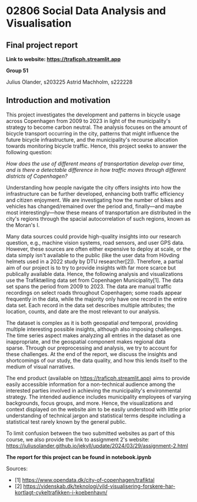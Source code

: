 # 02806 Social Data Analysis and Visualisation
## Final project report

**Link to website: https://traficph.streamlit.app**

**Group 51**

Julius Olander, s203225
Astrid Machholm, s222228

## Introduction and motivation

This project investigates the development and patterns in bicycle usage across Copenhagen from 2009 to 2023 in light of the municipality's strategy to become carbon neutral. The analysis focuses on the amount of bicycle transport occurring in the city, patterns that might influence the future bicycle infrastructure, and the municipality's recourse allocation towards monitoring bicycle traffic. Hence, this project seeks to answer the following question:

*How does the use of different means of transportation develop over time, and is there a detectable difference in how traffic moves through different districts of Copenhagen?*

Understanding how people navigate the city offers insights into how the infrastructure can be further developed, enhancing both traffic efficiency and citizen enjoyment. We are investigating how the number of bikes and vehicles has changed/remained over the period and, finally—and maybe most interestingly—how these means of transportation are distributed in the city's regions through the spacial autocorrelation of such regions, known as the Moran's I.

Many data sources could provide high-quality insights into our research question, e.g., machine vision systems, road sensors, and user GPS data. However, these sources are often either expensive to deploy at scale, or the data simply isn't available to the public (like the user data from Hövding helmets used in a 2022 study by DTU researcher[2]). Therefore, a partial aim of our project is to try to provide insights with far more scarce but publically available data. Hence, the following analysis and visualizations use the Trafiktælling data set from Copenhagen Municipality[1]. The data set spans the period from 2009 to 2023. The data are manual traffic recordings on select roads throughout Copenhagen; some roads appear frequently in the data, while the majority only have one record in the entire data set. Each record in the data set describes multiple attributes; the location, counts, and date are the most relevant to our analysis.

The dataset is complex as it is both geospatial *and* temporal, providing multiple interesting possible insights, although also imposing challenges. The time series aspect makes analyzing all entries in the dataset as one inappropriate, and the geospatial component makes regional data sparse. Through our preprocessing and analysis, we try to account for these challenges. At the end of the report, we discuss the insights and shortcomings of our study, the data quality, and how this lends itself to the medium of visual narratives.

The end product (available on https://traficph.streamlit.app) aims to provide easily accessible information for a non-technical audience among the interested parties involved in achieving the municipality's environmental strategy. The intended audience includes municipality employees of varying backgrounds, focus groups, and more. Hence, the visualizations and context displayed on the website aim to be easily understood with little prior understanding of technical jargon and statistical terms despite including a statistical test rarely known by the general public.

To limit confusion between the two submitted websites as part of this course, we also provide the link to assignment 2's website: https://juliusolander.github.io/jekyll/update/2024/03/29/assignment-2.html

**The report for this project can be found in notebook.ipynb**

Sources:
- [1] https://www.opendata.dk/city-of-copenhagen/trafiktal
- [2] https://videnskab.dk/teknologi/vild-visualisering-forskere-har-kortlagt-cykeltrafikken-i-koebenhavn/